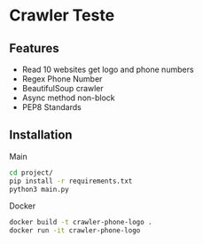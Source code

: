 # Crawler Teste
## 

## Features

- Read 10 websites get logo and phone numbers
- Regex Phone Number
- BeautifulSoup crawler
- Async method non-block
- PEP8 Standards

## Installation
Main
```sh
cd project/
pip install -r requirements.txt
python3 main.py
```

Docker
```sh
docker build -t crawler-phone-logo .
docker run -it crawler-phone-logo
```
